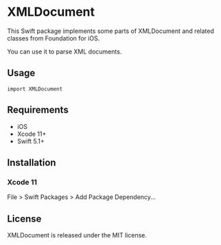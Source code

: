 # XMLDocument

This Swift package implements some parts of XMLDocument and related classes from Foundation for iOS.

You can use it to parse XML documents.

## Usage

```
import XMLDocument
```

## Requirements

- iOS
- Xcode 11+
- Swift 5.1+

## Installation

### Xcode 11

File > Swift Packages > Add Package Dependency...

## License

XMLDocument is released under the MIT license.
